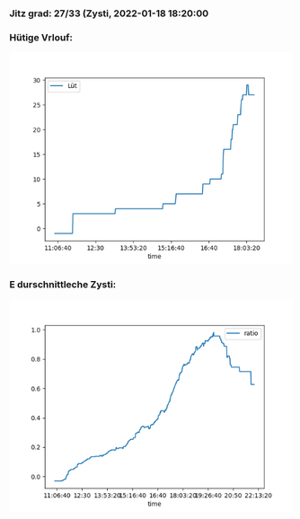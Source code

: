 ### Jitz grad: 27/33 (Zysti, 2022-01-18 18:20:00

### Hütige Vrlouf:
![Graph](Today.png)

### E durschnittleche Zysti:
![Graph](Zysti.png)